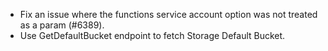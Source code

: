 - Fix an issue where the functions service account option was not treated as a param (#6389).
- Use GetDefaultBucket endpoint to fetch Storage Default Bucket.
